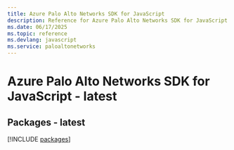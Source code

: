 ```yaml
---
title: Azure Palo Alto Networks SDK for JavaScript
description: Reference for Azure Palo Alto Networks SDK for JavaScript
ms.date: 06/17/2025
ms.topic: reference
ms.devlang: javascript
ms.service: paloaltonetworks
---
```

# Azure Palo Alto Networks SDK for JavaScript - latest
## Packages - latest
[!INCLUDE [packages](palo-alto-networks-index.md)]